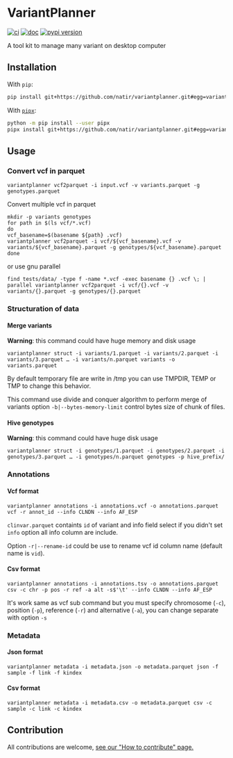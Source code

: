 # VariantPlanner

[![ci](https://github.com/natir/variantplanner/actions/workflows/ci.yml/badge.svg)](https://github.com/natir/variantplanner/actions/workflows/ci.yml)
[![doc](https://img.shields.io/badge/docs-mkdocs%20material-blue.svg?style=flat)](https://natir.github.io/variantplanner/)
[![pypi version](https://img.shields.io/pypi/v/variantplanner.svg)](https://pypi.org/project/variantplanner/)


A tool kit to manage many variant on desktop computer

## Installation

With `pip`:
```bash
pip install git+https://github.com/natir/variantplanner.git#egg=variantplanner
```

With [`pipx`](https://github.com/pipxproject/pipx):
```bash
python -m pip install --user pipx
pipx install git+https://github.com/natir/variantplanner.git#egg=variantplanner
```

## Usage

### Convert vcf in parquet

```
variantplanner vcf2parquet -i input.vcf -v variants.parquet -g genotypes.parquet
```

Convert multiple vcf in parquet

```
mkdir -p variants genotypes
for path in $(ls vcf/*.vcf)
do
vcf_basename=$(basename ${path} .vcf)
variantplanner vcf2parquet -i vcf/${vcf_basename}.vcf -v variants/${vcf_basename}.parquet -g genotypes/${vcf_basename}.parquet
done
```

or use gnu parallel

```
find tests/data/ -type f -name *.vcf -exec basename {} .vcf \; | parallel variantplanner vcf2parquet -i vcf/{}.vcf -v variants/{}.parquet -g genotypes/{}.parquet
```

### Structuration of data

#### Merge variants

**Warning**: this command could have huge memory and disk usage

```
variantplanner struct -i variants/1.parquet -i variants/2.parquet -i variants/3.parquet … -i variants/n.parquet variants -o variants.parquet
```

By default temporary file are write in /tmp you can use TMPDIR, TEMP or TMP to change this behavior.

This command use divide and conquer algorithm to perform merge of variants option `-b|--bytes-memory-limit` control bytes size of chunk of files.

#### Hive genotypes

**Warning**: this command could have huge disk usage

```
variantplanner struct -i genotypes/1.parquet -i genotypes/2.parquet -i genotypes/3.parquet … -i genotypes/n.parquet genotypes -p hive_prefix/
```

### Annotations

#### Vcf format

```
variantplanner annotations -i annotations.vcf -o annotations.parquet vcf -r annot_id --info CLNDN --info AF_ESP
```

`clinvar.parquet` containts `id` of variant and info field select if you didn't set `info` option all info column are include.

Option `-r|--rename-id` could be use to rename vcf id column name (default name is `vid`).

#### Csv format

```
variantplanner annotations -i annotations.tsv -o annotations.parquet csv -c chr -p pos -r ref -a alt -s$'\t' --info CLNDN --info AF_ESP
```

It's work same as vcf sub command but you must specify chromosome (`-c`), position (`-p`), reference (`-r`) and alternative (`-a`), you can change separate with option `-s`

### Metadata

#### Json format

```
variantplanner metadata -i metadata.json -o metadata.parquet json -f sample -f link -f kindex
```

#### Csv format

```
variantplanner metadata -i metadata.csv -o metadata.parquet csv -c sample -c link -c kindex
```

## Contribution

All contributions are welcome, [see our "How to contribute" page.](https://natir.github.io/variantplanner/contributing/)
